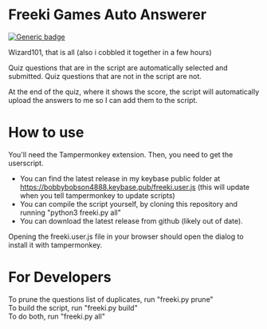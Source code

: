 # Freeki Games Auto Answerer
[![Generic badge](https://img.shields.io/badge/Status-Pretty%20Much%20Done-brightgreen.svg)](https://shields.io/)

Wizard101, that is all (also i cobbled it together in a few hours)

Quiz questions that are in the script are automatically selected and submitted. Quiz questions that are not in the script are not.

At the end of the quiz, where it shows the score, the script will automatically upload the answers to me so I can add them to the script.

# How to use

You'll need the Tampermonkey extension. Then, you need to get the userscript.  
- You can find the latest release in my keybase public folder at https://bobbybobson4888.keybase.pub/freeki.user.js  (this will update when you tell tampermonkey to update scripts)
- You can compile the script yourself, by cloning this repository and running "python3 freeki.py all"
- You can download the latest release from github (likely out of date).

Opening the freeki.user.js file in your browser should open the dialog to install it with tampermonkey.

# For Developers

To prune the questions list of duplicates, run "freeki.py prune"  
To build the script, run "freeki.py build"  
To do both, run "freeki.py all"
